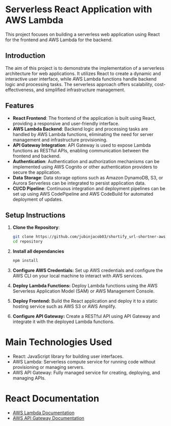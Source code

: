 # Serverless React Application with AWS Lambda

This project focuses on building a serverless web application using React for the frontend and AWS Lambda for the backend.

## Introduction

The aim of this project is to demonstrate the implementation of a serverless architecture for web applications. It utilizes React to create a dynamic and interactive user interface, while AWS Lambda functions handle backend logic and processing tasks. The serverless approach offers scalability, cost-effectiveness, and simplified infrastructure management.

## Features

- **React Frontend**: The frontend of the application is built using React, providing a responsive and user-friendly interface.
- **AWS Lambda Backend**: Backend logic and processing tasks are handled by AWS Lambda functions, eliminating the need for server management and infrastructure provisioning.
- **API Gateway Integration**: API Gateway is used to expose Lambda functions as RESTful APIs, enabling communication between the frontend and backend.
- **Authentication**: Authentication and authorization mechanisms can be implemented using AWS Cognito or other authentication providers to secure the application.
- **Data Storage**: Data storage options such as Amazon DynamoDB, S3, or Aurora Serverless can be integrated to persist application data.
- **CI/CD Pipeline**: Continuous integration and deployment pipelines can be set up using AWS CodePipeline and AWS CodeBuild for automated deployment of updates.

## Setup Instructions

1. **Clone the Repository**: 
   ```bash
   git clone https://github.com/jubinjacob03/shortify_url-shortner-aws_lambda.git
   cd repository
   ```
2. **Install all dependancies**
    ```bash
    npm install
    ```
3. **Configure AWS Credentials:**  Set up AWS credentials and configure the AWS CLI on your local machine to interact with AWS services.

4. **Deploy Lambda Functions:**  Deploy Lambda functions using the AWS Serverless Application Model (SAM) or AWS Management Console.

5. **Deploy Frontend:**  Build the React application and deploy it to a static hosting service such as AWS S3 or AWS Amplify.

6. **Configure API Gateway:**  Create a RESTful API using API Gateway and integrate it with the deployed Lambda functions.

# Main Technologies Used
- React: JavaScript library for building user interfaces.
- AWS Lambda: Serverless compute service for running code without provisioning or managing servers.
- AWS API Gateway: Fully managed service for creating, deploying, and managing APIs.

# React Documentation
- [AWS Lambda Documentation](https://docs.aws.amazon.com/lambda/latest/dg/welcome.html)
- [AWS API Gateway Documentation](https://docs.aws.amazon.com/apigateway/latest/developerguide/welcome.html)
